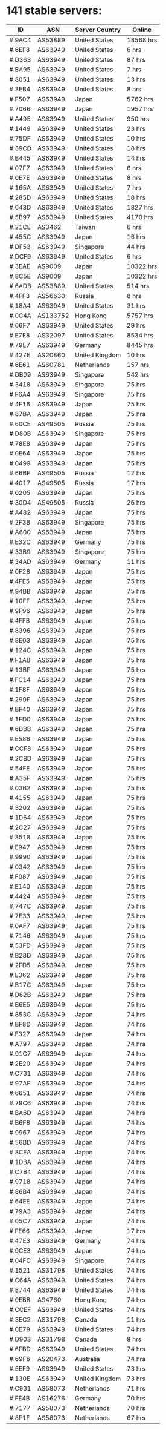 # 141 stable servers:

| ID | ASN | Server Country | Online |
| ------ | ------ | ------ | ------ |
| #.9AC4 | AS53889 | United States | 18568 hrs |
| #.6EF8 | AS63949 | United States | 6 hrs |
| #.D363 | AS63949 | United States | 87 hrs |
| #.BA95 | AS63949 | United States | 7 hrs |
| #.8051 | AS63949 | United States | 13 hrs |
| #.3EB4 | AS63949 | United States | 8 hrs |
| #.F507 | AS63949 | Japan | 5762 hrs |
| #.7066 | AS63949 | Japan | 1957 hrs |
| #.A495 | AS63949 | United States | 950 hrs |
| #.1449 | AS63949 | United States | 23 hrs |
| #.75DF | AS63949 | United States | 10 hrs |
| #.39CD | AS63949 | United States | 18 hrs |
| #.B445 | AS63949 | United States | 14 hrs |
| #.07F7 | AS63949 | United States | 6 hrs |
| #.0E7E | AS63949 | United States | 8 hrs |
| #.165A | AS63949 | United States | 7 hrs |
| #.285D | AS63949 | United States | 18 hrs |
| #.643D | AS63949 | United States | 1827 hrs |
| #.5B97 | AS63949 | United States | 4170 hrs |
| #.21CE | AS3462 | Taiwan | 6 hrs |
| #.455C | AS63949 | Japan | 16 hrs |
| #.DF53 | AS63949 | Singapore | 44 hrs |
| #.DCF9 | AS63949 | United States | 6 hrs |
| #.3EAE | AS9009 | Japan | 10322 hrs |
| #.8C5E | AS9009 | Japan | 10322 hrs |
| #.6ADB | AS53889 | United States | 514 hrs |
| #.4FF3 | AS56630 | Russia | 8 hrs |
| #.18A4 | AS63949 | United States | 31 hrs |
| #.0C4A | AS133752 | Hong Kong | 5757 hrs |
| #.06F7 | AS63949 | United States | 29 hrs |
| #.E7E8 | AS32097 | United States | 8534 hrs |
| #.79E7 | AS63949 | Germany | 8445 hrs |
| #.427E | AS20860 | United Kingdom | 10 hrs |
| #.6E61 | AS60781 | Netherlands | 157 hrs |
| #.DB09 | AS63949 | Singapore | 542 hrs |
| #.3418 | AS63949 | Singapore | 75 hrs |
| #.F6A4 | AS63949 | Singapore | 75 hrs |
| #.4F16 | AS63949 | Japan | 75 hrs |
| #.87BA | AS63949 | Japan | 75 hrs |
| #.60CE | AS49505 | Russia | 75 hrs |
| #.D80B | AS63949 | Singapore | 75 hrs |
| #.78E8 | AS63949 | Japan | 75 hrs |
| #.0E64 | AS63949 | Japan | 75 hrs |
| #.0499 | AS63949 | Japan | 75 hrs |
| #.66BF | AS49505 | Russia | 12 hrs |
| #.4017 | AS49505 | Russia | 17 hrs |
| #.0205 | AS63949 | Japan | 75 hrs |
| #.30D4 | AS49505 | Russia | 26 hrs |
| #.A482 | AS63949 | Japan | 75 hrs |
| #.2F3B | AS63949 | Singapore | 75 hrs |
| #.A600 | AS63949 | Japan | 75 hrs |
| #.E32C | AS63949 | Germany | 75 hrs |
| #.33B9 | AS63949 | Singapore | 75 hrs |
| #.34AD | AS63949 | Germany | 11 hrs |
| #.0F28 | AS63949 | Japan | 75 hrs |
| #.4FE5 | AS63949 | Japan | 75 hrs |
| #.94BB | AS63949 | Japan | 75 hrs |
| #.10FF | AS63949 | Japan | 75 hrs |
| #.9F96 | AS63949 | Japan | 75 hrs |
| #.4FFB | AS63949 | Japan | 75 hrs |
| #.8396 | AS63949 | Japan | 75 hrs |
| #.8E03 | AS63949 | Japan | 75 hrs |
| #.124C | AS63949 | Japan | 75 hrs |
| #.F1AB | AS63949 | Japan | 75 hrs |
| #.13BF | AS63949 | Japan | 75 hrs |
| #.FC14 | AS63949 | Japan | 75 hrs |
| #.1F8F | AS63949 | Japan | 75 hrs |
| #.290F | AS63949 | Japan | 75 hrs |
| #.BF40 | AS63949 | Japan | 75 hrs |
| #.1FD0 | AS63949 | Japan | 75 hrs |
| #.6DBB | AS63949 | Japan | 75 hrs |
| #.E586 | AS63949 | Japan | 75 hrs |
| #.CCF8 | AS63949 | Japan | 75 hrs |
| #.2CBD | AS63949 | Japan | 75 hrs |
| #.54FE | AS63949 | Japan | 75 hrs |
| #.A35F | AS63949 | Japan | 75 hrs |
| #.03B2 | AS63949 | Japan | 75 hrs |
| #.4155 | AS63949 | Japan | 75 hrs |
| #.3202 | AS63949 | Japan | 75 hrs |
| #.1D64 | AS63949 | Japan | 75 hrs |
| #.2C27 | AS63949 | Japan | 75 hrs |
| #.3518 | AS63949 | Japan | 75 hrs |
| #.E947 | AS63949 | Japan | 75 hrs |
| #.9990 | AS63949 | Japan | 75 hrs |
| #.0342 | AS63949 | Japan | 75 hrs |
| #.F087 | AS63949 | Japan | 75 hrs |
| #.E140 | AS63949 | Japan | 75 hrs |
| #.4424 | AS63949 | Japan | 75 hrs |
| #.747C | AS63949 | Japan | 75 hrs |
| #.7E33 | AS63949 | Japan | 75 hrs |
| #.0AF7 | AS63949 | Japan | 75 hrs |
| #.7146 | AS63949 | Japan | 75 hrs |
| #.53FD | AS63949 | Japan | 75 hrs |
| #.B28D | AS63949 | Japan | 75 hrs |
| #.2FD5 | AS63949 | Japan | 75 hrs |
| #.E362 | AS63949 | Japan | 75 hrs |
| #.B17C | AS63949 | Japan | 75 hrs |
| #.D62B | AS63949 | Japan | 75 hrs |
| #.B6E5 | AS63949 | Japan | 75 hrs |
| #.853C | AS63949 | Japan | 74 hrs |
| #.BF8D | AS63949 | Japan | 74 hrs |
| #.E327 | AS63949 | Japan | 74 hrs |
| #.A797 | AS63949 | Japan | 74 hrs |
| #.91C7 | AS63949 | Japan | 74 hrs |
| #.2E20 | AS63949 | Japan | 74 hrs |
| #.C731 | AS63949 | Japan | 74 hrs |
| #.97AF | AS63949 | Japan | 74 hrs |
| #.6651 | AS63949 | Japan | 74 hrs |
| #.79C6 | AS63949 | Japan | 74 hrs |
| #.BA6D | AS63949 | Japan | 74 hrs |
| #.B6F8 | AS63949 | Japan | 74 hrs |
| #.9967 | AS63949 | Japan | 74 hrs |
| #.56BD | AS63949 | Japan | 74 hrs |
| #.8CEA | AS63949 | Japan | 74 hrs |
| #.1DBA | AS63949 | Japan | 74 hrs |
| #.C7B4 | AS63949 | Japan | 74 hrs |
| #.9718 | AS63949 | Japan | 74 hrs |
| #.86B4 | AS63949 | Japan | 74 hrs |
| #.64EE | AS63949 | Japan | 74 hrs |
| #.79A3 | AS63949 | Japan | 74 hrs |
| #.05C7 | AS63949 | Japan | 74 hrs |
| #.FE66 | AS63949 | Japan | 17 hrs |
| #.47E3 | AS63949 | Germany | 74 hrs |
| #.9CE3 | AS63949 | Japan | 74 hrs |
| #.04FC | AS63949 | Singapore | 74 hrs |
| #.1521 | AS31798 | United States | 74 hrs |
| #.C64A | AS63949 | United States | 74 hrs |
| #.8744 | AS63949 | United States | 74 hrs |
| #.0EBB | AS4760 | Hong Kong | 74 hrs |
| #.CCEF | AS63949 | United States | 74 hrs |
| #.3EC2 | AS31798 | Canada | 11 hrs |
| #.0E79 | AS63949 | United States | 74 hrs |
| #.D903 | AS31798 | Canada | 8 hrs |
| #.6FBD | AS63949 | United States | 74 hrs |
| #.69F6 | AS20473 | Australia | 74 hrs |
| #.5EF9 | AS63949 | United States | 73 hrs |
| #.130E | AS63949 | United Kingdom | 73 hrs |
| #.C931 | AS58073 | Netherlands | 71 hrs |
| #.FE4B | AS16276 | Germany | 70 hrs |
| #.7177 | AS58073 | Netherlands | 70 hrs |
| #.8F1F | AS58073 | Netherlands | 67 hrs |

